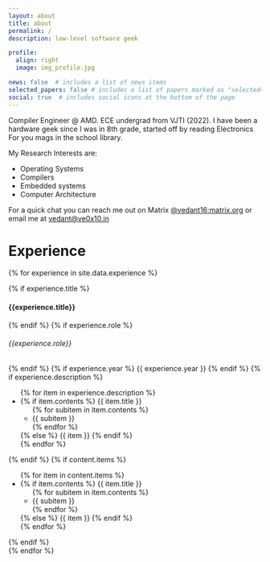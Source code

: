 ```yaml
---
layout: about
title: about
permalink: /
description: low-level software geek

profile:
  align: right
  image: img_profile.jpg

news: false  # includes a list of news items
selected_papers: false # includes a list of papers marked as "selected={true}"
social: true  # includes social icons at the bottom of the page
---
```


Compiler Engineer @ AMD. ECE undergrad from VJTI (2022). 
I have been a hardware geek since I was in 8th grade, started off by reading Electronics For you mags in the school library.

<!-- For the past one year I have been working on [Open Authenticator](https://open-authenticator.github.io/) in my free time. It is an open source TOTP based hardware authenticator using ESP32. The beta build is available for sale on [Tindie](https://www.tindie.com/products/vedantvp16/open-authenticator-beta-build/). -->

My Research Interests are:
* Operating Systems
* Compilers
* Embedded systems
* Computer Architecture

For a quick chat you can reach me out on Matrix [@vedant16:matrix.org](https://matrix.to/#/@vedant16:matrix.org) or email me at [vedant@ve0x10.in](mailto:vedant@ve0x10.in)

# Experience

{% for experience in site.data.experience %}
<div>
    {% if experience.title %}
    <h4 class="title font-weight-bold">{{experience.title}}</h4>
    {% endif %}
    {% if experience.role %}
    <h6 class="title font-weight-bold">{{experience.role}}</h6>
    {% endif %}
    {% if experience.year %}
    <span class="badge bg-dark font-weight-bold">
        {{ experience.year }}
    </span>
    {% endif %}
    {% if experience.description %}
        <ul class="items">
            {% for item in experience.description %}
                <li>
                    {% if item.contents %}
                        <span class="item-title">{{ item.title }}</span>
                        <ul class="subitems">
                        {% for subitem in item.contents %}
                            <li><span class="subitem">{{ subitem }}</span></li>
                        {% endfor %}
                        </ul>
                    {% else %}
                        <span class="item">{{ item }}</span>
                    {% endif %}
                </li>
            {% endfor %}
        </ul>
    {% endif %}
    {% if content.items %}
        <ul class="items">
            {% for item in content.items %}
                <li>
                    {% if item.contents %}
                        <span class="item-title">{{ item.title }}</span>
                        <ul class="subitems">
                        {% for subitem in item.contents %}
                            <li><span class="subitem">{{ subitem }}</span></li>
                        {% endfor %}
                        </ul>
                    {% else %}
                        <span class="item">{{ item }}</span>
                    {% endif %}
                </li>
            {% endfor %}
        </ul>
    {% endif %}
</div>
{% endfor %}
